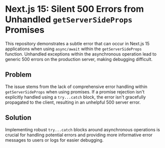 # Next.js 15: Silent 500 Errors from Unhandled `getServerSideProps` Promises

This repository demonstrates a subtle error that can occur in Next.js 15 applications when using `async/await` within the `getServerSideProps` function.  Unhandled exceptions within the asynchronous operation lead to generic 500 errors on the production server, making debugging difficult.

## Problem

The issue stems from the lack of comprehensive error handling within `getServerSideProps` when using promises. If a promise rejection isn't explicitly handled using a `try...catch` block, the error isn't gracefully propagated to the client, resulting in an unhelpful 500 server error.

## Solution

Implementing robust `try...catch` blocks around asynchronous operations is crucial for handling potential errors and providing more informative error messages to users or logs for easier debugging.